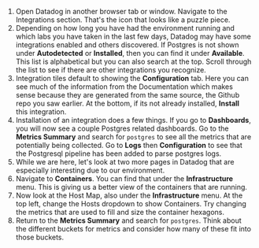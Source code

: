 1. Open Datadog in another browser tab or window. Navigate to the Integrations section. That's the icon that looks like a puzzle piece. 
2. Depending on how long you have had the environment running and which labs you have taken in the last few days, Datadog may have some integrations enabled and others discovered. If Postgres is not shown under **Autodetected** or **Installed**, then you can find it under **Available**. This list is alphabetical but you can also search at the top. Scroll through the list to see if there are other integrations you recognize. 
3. Integration tiles default to showing the **Configuration** tab. Here you can see much of the information from the Documentation which makes sense because they are generated from the same source, the Github repo you saw earlier. At the bottom, if its not already installed, **Install** this integration.
4. Installation of an integration does a few things. If you go to **Dashboards**, you will now see a couple Postgres related dashboards. Go to the **Metrics Summary** and search for `postgres` to see all the metrics that are potentially being collected. Go to **Logs** then **Configuration** to see that the Postgresql pipeline has been added to parse postgres logs. 
5. While we are here, let's look at two more pages in Datadog that are especially interesting due to our environment. 
6. Navigate to **Containers**. You can find that under the **Infrastructure** menu. This is giving us a better view of the containers that are running. 
7. Now look at the Host Map, also under the **Infrastructure** menu. At the top left, change the Hosts dropdown to show Containers. Try changing the metrics that are used to fill and size the container hexagons. 
8. Return to the **Metrics Summary** and search for `postgres`. Think about the different buckets for metrics and consider how many of these fit into those buckets.